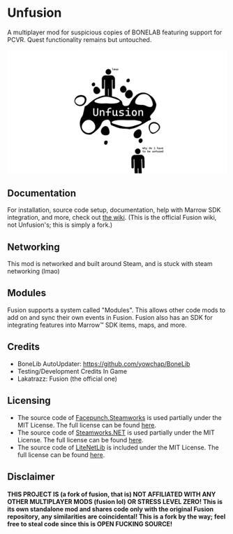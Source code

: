 # Unfusion
A multiplayer mod for suspicious copies of BONELAB featuring support for PCVR. Quest functionality remains but untouched.

![](https://github.com/Naymmmm/Unfusion/blob/main/ufv2.png?raw=true)

## Documentation
For installation, source code setup, documentation, help with Marrow SDK integration, and more, check out [the wiki](https://github.com/Lakatrazz/BONELAB-Fusion/wiki). (This is the official Fusion wiki, not Unfusion's; this is simply a fork.)

## Networking
This mod is networked and built around Steam, and is stuck with steam networking (lmao)

## Modules
Fusion supports a system called "Modules". This allows other code mods to add on and sync their own events in Fusion.
Fusion also has an SDK for integrating features into Marrow™ SDK items, maps, and more.

## Credits
- BoneLib AutoUpdater: https://github.com/yowchap/BoneLib
- Testing/Development Credits In Game
- Lakatrazz: Fusion (the official one)

## Licensing
- The source code of [Facepunch.Steamworks](https://github.com/Facepunch/Facepunch.Steamworks) is used partially under the MIT License. The full license can be found [here](https://github.com/Facepunch/Facepunch.Steamworks/blob/master/LICENSE).
- The source code of [Steamworks.NET](https://github.com/rlabrecque/Steamworks.NET) is used partially under the MIT License. The full license can be found [here](https://github.com/rlabrecque/Steamworks.NET/blob/master/LICENSE.txt).
- The source code of [LiteNetLib](https://github.com/RevenantX/LiteNetLib) is included under the MIT License. The full license can be found [here](https://github.com/RevenantX/LiteNetLib/blob/master/LICENSE.txt).

## Disclaimer

#### THIS PROJECT IS (a fork of fusion, that is) NOT AFFILIATED WITH ANY OTHER MULTIPLAYER MODS (fusion lol) OR STRESS LEVEL ZERO! This is its own standalone mod and shares code only with the original Fusion repository, any similarities are coincidental! This is a fork by the way; feel free to steal code since this is OPEN FUCKING SOURCE!
